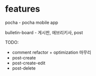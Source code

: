 # features

pocha - pocha mobile app

bulletin-board - 게시판, 에브리키사, post

TODO:

- comment refactor + optimization 마무리
- post-create
- post-create-edit
- post-delete
